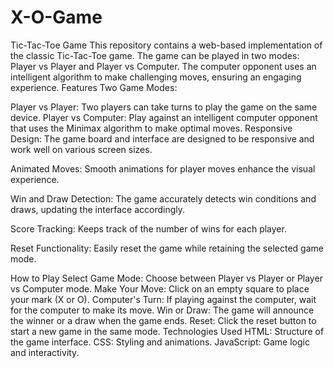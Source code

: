 # X-O-Game
Tic-Tac-Toe Game This repository contains a web-based implementation of the classic Tic-Tac-Toe game. The game can be played in two modes: Player vs Player and Player vs Computer. The computer opponent uses an intelligent algorithm to make challenging moves, ensuring an engaging experience. 
Features
Two Game Modes:

Player vs Player: Two players can take turns to play the game on the same device.
Player vs Computer: Play against an intelligent computer opponent that uses the Minimax algorithm to make optimal moves.
Responsive Design: The game board and interface are designed to be responsive and work well on various screen sizes.

Animated Moves: Smooth animations for player moves enhance the visual experience.

Win and Draw Detection: The game accurately detects win conditions and draws, updating the interface accordingly.

Score Tracking: Keeps track of the number of wins for each player.

Reset Functionality: Easily reset the game while retaining the selected game mode.

How to Play
Select Game Mode: Choose between Player vs Player or Player vs Computer mode.
Make Your Move: Click on an empty square to place your mark (X or O).
Computer's Turn: If playing against the computer, wait for the computer to make its move.
Win or Draw: The game will announce the winner or a draw when the game ends.
Reset: Click the reset button to start a new game in the same mode.
Technologies Used
HTML: Structure of the game interface.
CSS: Styling and animations.
JavaScript: Game logic and interactivity.
